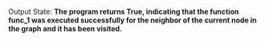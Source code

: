 Output State: **The program returns True, indicating that the function func_1 was executed successfully for the neighbor of the current node in the graph and it has been visited.**